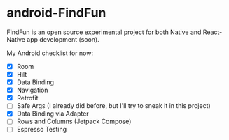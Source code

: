 # android-FindFun
FindFun is an open source experimental project for both Native and React-Native app development (soon).

My Android checklist for now:

- [x] Room
- [x] Hilt
- [x] Data Binding
- [x] Navigation
- [x] Retrofit
- [ ] Safe Args (I already did before, but I'll try to sneak it in this project)
- [x] Data Binding via Adapter
- [ ] Rows and Columns (Jetpack Compose)
- [ ] Espresso Testing
